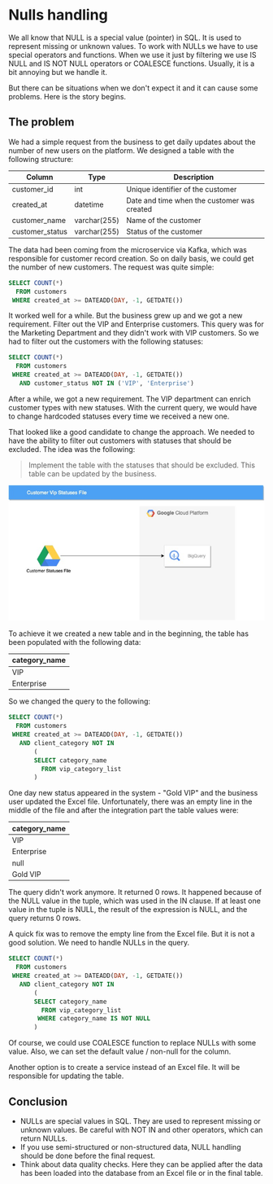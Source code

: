 # Nulls handling

We all know that NULL is a special value (pointer) in SQL. It is used to represent missing or unknown values.
To work with NULLs we have to use special operators and functions. When we use it just by filtering we use IS NULL and IS NOT NULL operators or COALESCE functions. Usually, it is a bit annoying but we handle it.

But there can be situations when we don't expect it and it can cause some problems.
Here is the story begins.

## The problem

We had a simple request from the business to get daily updates about the number of new users on the platform.
We designed a table with the following structure:

| Column | Type | Description |
| --- | --- | --- |
| customer_id | int | Unique identifier of the customer |
| created_at | datetime | Date and time when the customer was created |
| customer_name | varchar(255) | Name of the customer |
| customer_status | varchar(255) | Status of the customer |

The data had been coming from the microservice via Kafka, which was responsible for customer record creation.
So on daily basis, we could get the number of new customers.
The request was quite simple:

```sql  
SELECT COUNT(*) 
  FROM customers 
 WHERE created_at >= DATEADD(DAY, -1, GETDATE())
```

It worked well for a while. But the business grew up and we got a new requirement. Filter out the VIP and Enterprise customers. This query was for the Marketing Department and they didn't work with VIP customers. So we had to filter out the customers with the following statuses:

```sql
SELECT COUNT(*) 
  FROM customers 
 WHERE created_at >= DATEADD(DAY, -1, GETDATE()) 
   AND customer_status NOT IN ('VIP', 'Enterprise')
```

After a while, we got a new requirement. The VIP department can enrich customer types with new statuses. With the current query, we would have to change hardcoded statuses every time we received a new one.

That looked like a good candidate to change the approach. We needed to have the ability to filter out customers with statuses that should be excluded.
The idea was the following:

> Implement the table with the statuses that should be excluded. This table can be updated by the business.

![image](images/google-drive-to-bq.jpg)

To achieve it we created a new table and in the beginning, the table has been populated with the following data:

| category_name |
| --- |
| VIP |
| Enterprise |

So we changed the query to the following:

```sql
SELECT COUNT(*) 
  FROM customers
 WHERE created_at >= DATEADD(DAY, -1, GETDATE()) 
   AND client_category NOT IN 
       (
       SELECT category_name 
         FROM vip_category_list
       )
```

One day new status appeared in the system - "Gold VIP" and the business user updated the Excel file. Unfortunately, there was an empty line in the middle of the file and after the integration part the table values were:

| category_name |
| --- |
| VIP |
| Enterprise |
| null |
| Gold VIP |

The query didn't work anymore. It returned 0 rows.
It happened because of the NULL value in the tuple, which was used in the IN clause. If at least one value in the tuple is NULL, the result of the expression is NULL, and the query returns 0 rows.

A quick fix was to remove the empty line from the Excel file. But it is not a good solution. We need to handle NULLs in the query.

```sql
SELECT COUNT(*) 
  FROM customers
 WHERE created_at >= DATEADD(DAY, -1, GETDATE()) 
   AND client_category NOT IN 
       (
       SELECT category_name 
         FROM vip_category_list
        WHERE category_name IS NOT NULL
       )
```

Of course, we could use COALESCE function to replace NULLs with some value. Also, we can set the default value / non-null for the column.

Another option is to create a service instead of an Excel file. It will be responsible for updating the table.

## Conclusion

- NULLs are special values in SQL. They are used to represent missing or unknown values. Be careful with NOT IN and other operators, which can return NULLs.
- If you use semi-structured or non-structured data, NULL handling should be done before the final request.
- Think about data quality checks. Here they can be applied after the data has been loaded into the database from an Excel file or in the final table.
